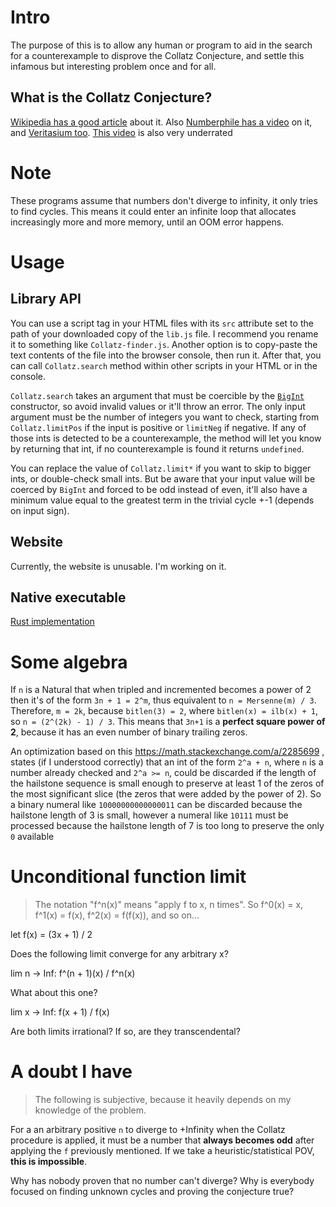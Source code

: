 # Intro
The purpose of this is to allow any human or program to aid in the search for a counterexample to disprove the Collatz Conjecture, and settle this infamous but interesting problem once and for all.

## What is the Collatz Conjecture?
[Wikipedia has a good article](https://en.wikipedia.org/wiki/Collatz_conjecture) about it. Also [Numberphile has a video](https://youtu.be/5mFpVDpKX70) on it, and [Veritasium too](https://youtu.be/094y1Z2wpJg). [This video](https://youtu.be/i4OTNm7bRP8) is also very underrated

# Note
These programs assume that numbers don't diverge to infinity, it only tries to find cycles. This means it could enter an infinite loop that allocates increasingly more and more memory, until an OOM error happens.

# Usage
## Library API
You can use a script tag in your HTML files with its `src` attribute set to the path of your downloaded copy of the `lib.js` file. I recommend you rename it to something like `Collatz-finder.js`. Another option is to copy-paste the text contents of the file into the browser console, then run it. After that, you can call `Collatz.search` method within other scripts in your HTML or in the console.

`Collatz.search` takes an argument that must be coercible by the [`BigInt`](https://tc39.es/ecma262/multipage/numbers-and-dates.html#sec-bigint-constructor) constructor, so avoid invalid values or it'll throw an error. The only input argument must be the number of integers you want to check, starting from `Collatz.limitPos` if the input is positive or `limitNeg` if negative. If any of those ints is detected to be a counterexample, the method will let you know by returning that int, if no counterexample is found it returns `undefined`.

You can replace the value of `Collatz.limit*` if you want to skip to bigger ints, or double-check small ints. But be aware that your input value will be coerced by `BigInt` and forced to be odd instead of even, it'll also have a minimum value equal to the greatest term in the trivial cycle +-1 (depends on input sign).

## Website
Currently, the website is unusable. I'm working on it.

## Native executable
[Rust implementation](https://github.com/Rudxain/collatz_finder)

# Some algebra
If `n` is a Natural that when tripled and incremented becomes a power of 2 then it's of the form `3n + 1 = 2^m`, thus equivalent to `n = Mersenne(m) / 3`. Therefore, `m = 2k`, because `bitlen(3) = 2`, where `bitlen(x) = ilb(x) + 1`, so `n = (2^(2k) - 1) / 3`. This means that `3n+1` is a **perfect square power of 2**, because it has an even number of binary trailing zeros.

An optimization based on this https://math.stackexchange.com/a/2285699 , states (if I understood correctly) that an int of the form `2^a + n`, where `n` is a number already checked and `2^a >= n`, could be discarded if the length of the hailstone sequence is small enough to preserve at least 1 of the zeros of the most significant slice (the zeros that were added by the power of 2). So a binary numeral like `10000000000000011` can be discarded because the hailstone length of 3 is small, however a numeral like `10111` must be processed because the hailstone length of 7 is too long to preserve the only `0` available

# Unconditional function limit
> The notation "f^n(x)" means "apply f to x, n times". So f^0(x) = x, f^1(x) = f(x), f^2(x) = f(f(x)), and so on...

let f(x) = (3x + 1) / 2

Does the following limit converge for any arbitrary x?

lim n -> Inf: f^(n + 1)(x) / f^n(x)

What about this one?

lim x -> Inf: f(x + 1) / f(x)

Are both limits irrational? If so, are they transcendental?

# A doubt I have
> The following is subjective, because it heavily depends on my knowledge of the problem.

For a an arbitrary positive `n` to diverge to +Infinity when the Collatz procedure is applied, it must be a number that **always becomes odd** after applying the `f` previously mentioned. If we take a heuristic/statistical POV, **this is impossible**.

Why has nobody proven that no number can't diverge? Why is everybody focused on finding unknown cycles and proving the conjecture true?
